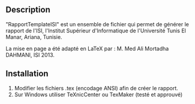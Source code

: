 ﻿Description
----
  "RapportTemplateISI" est un ensemble de fichier qui permet de générer le rapport de l'ISI,
  l'Institut Supérieur d'Informatique de l'Université Tunis El Manar, Ariana, Tunisie.

  La mise en page a été adapté en LaTeX par :
  M. Med Ali Mortadha DAHMANI, ISI 2013.

Installation
----
1. Modifier les fichiers .tex (encodage ANSI) afin de créer le rapport.
2. Sur Windows utiliser TeXnicCenter ou TexMaker (testé et approuvé)
